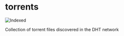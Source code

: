 torrents 
========
![Indexed](https://img.shields.io/badge/indexed-265288-blue)

Collection of torrent files discovered in the DHT network
